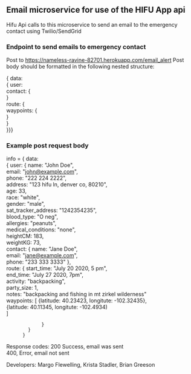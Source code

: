 ## Email microservice for use of the HIFU App api
  Hifu Api calls to this microservice to send an email to
  the emergency contact using Twilio/SendGrid

### Endpoint to send emails to emergency contact
Post to https://nameless-ravine-82701.herokuapp.com/email_alert
Post body should be formatted in the following nested structure:

  { data:  
  { user:  
       contact: {  
                 }  
        route: {  
            waypoints: {  
            }  
          }  
    }}}


### Example post request body

info = { data:    
       { user: { name: "John Doe",  
                 email: "john@example.com",  
                 phone: "222 224 2222",  
                 address: "123 hifu ln, denver co, 80210",  
                 age: 33,  
                 race: "white",  
                 gender: "male",  
                 sat_tracker_address: "1242354235",  
                 blood_type: "O neg",  
                 allergies: "peanuts",  
                 medical_conditions: "none",  
                 heightCM: 183,  
                 weightKG: 73,  
                 contact: { name: "Jane Doe",  
                            email: "jane@example.com",  
                            phone: "233 333 3333" },  
                 route: { start_time: "July 20 2020, 5 pm",  
                          end_time: "July 27 2020, 7pm",  
                          activity: "backpacking",  
                          party_size: 1,  
                          notes: "backpacking and fishing in mt zirkel wilderness"  
                          waypoints: [ {latitude: 40.23423, longitute: -102.32435},   
                                       {latitude: 40.11345, longitute: -102.4934)  
                            ]  

                 }  
            }  
          }  

Response codes: 200 Success, email was sent  
                400, Error, email not sent  

Developers: Margo Flewelling, Krista Stadler, Brian Greeson
